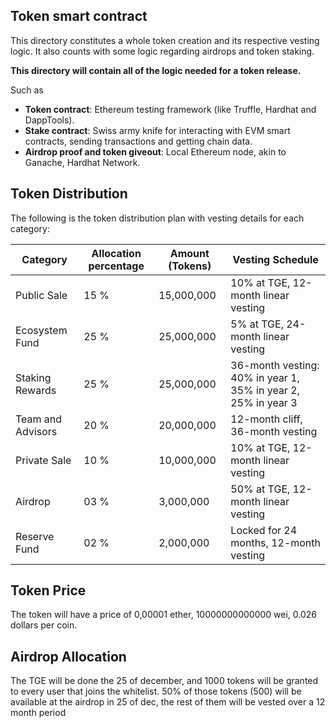 ## Token smart contract

This directory constitutes a whole token creation and its respective vesting logic. It also counts with some logic regarding airdrops and token staking.

**This directory will contain all of the logic needed for a token release.**

Such as

- **Token contract**: Ethereum testing framework (like Truffle, Hardhat and DappTools).
- **Stake contract**: Swiss army knife for interacting with EVM smart contracts, sending transactions and getting chain data.
- **Airdrop proof and token giveout**: Local Ethereum node, akin to Ganache, Hardhat Network.

## Token Distribution

The following is the token distribution plan with vesting details for each category:

| Category          | Allocation percentage | Amount (Tokens) | Vesting Schedule                                              |
| ----------------- | --------------------- | --------------- | ------------------------------------------------------------- |
| Public Sale       | 15 %                  | 15,000,000      | 10% at TGE, 12-month linear vesting                           |
| Ecosystem Fund    | 25 %                  | 25,000,000      | 5% at TGE, 24-month linear vesting                            |
| Staking Rewards   | 25 %                  | 25,000,000      | 36-month vesting: 40% in year 1, 35% in year 2, 25% in year 3 |
| Team and Advisors | 20 %                  | 20,000,000      | 12-month cliff, 36-month vesting                              |
| Private Sale      | 10 %                  | 10,000,000      | 10% at TGE, 12-month linear vesting                           |
| Airdrop           | 03 %                  | 3,000,000       | 50% at TGE, 12-month linear vesting                           |
| Reserve Fund      | 02 %                  | 2,000,000       | Locked for 24 months, 12-month vesting                        |

## Token Price

The token will have a price of 0,00001 ether, 10000000000000 wei, 0.026 dollars per coin.

## Airdrop Allocation

The TGE will be done the 25 of december, and 1000 tokens will be granted to every user that joins the whitelist. 50% of those tokens (500) will be available at the airdrop in 25 of dec, the rest of them will be vested over a 12 month period
